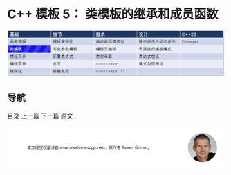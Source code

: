 # C++ 模板 5： 类模板的继承和成员函数

![类模板](img/类模板.png)

## 导航

[目录](https://github.com/yqZhang4480/TranslateBlogs/blob/master/CPP_Templates/目录.md)	[上一篇](https://github.com/yqZhang4480/TranslateBlogs/blob/master/CPP_Templates/模板4.md)	[下一篇](https://github.com/yqZhang4480/TranslateBlogs/blob/master/CPP_Templates/模板6.md)	[原文](http://www.modernescpp.com/index.php/surprise-included-inheritance-and-member-functions-of-class-templates)

![](./img/tail.png)